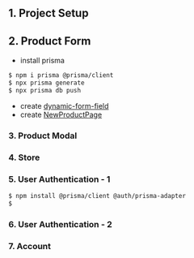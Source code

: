 ## 1. Project Setup

## 2. Product Form

- install prisma

```bash
$ npm i prisma @prisma/client
$ npx prisma generate
$ npx prisma db push
```

- create [dynamic-form-field](src/components/forms/dynamic-form-field/index.tsx)
- create [NewProductPage](src/app/account/product/new/page.tsx)

### 3. Product Modal

### 4. Store

### 5. User Authentication - 1

```bash
$ npm install @prisma/client @auth/prisma-adapter
$
```

### 6. User Authentication - 2

### 7. Account
